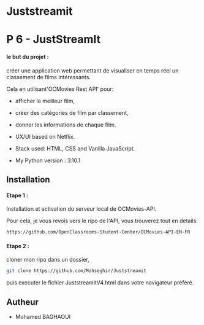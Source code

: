 # Juststreamit

# P 6 - JustStreamIt

 #### le but du projet :

créer une application web permettant de visualiser en temps réel un classement de films intéressants.

Cela en utilisant'OCMovies Rest API' pour:
- afficher le meilleur film,
- créer des catégories de film par classement,
- donner les informations de chaque film.

- UX/UI based on Netflix.
- Stack used: HTML, CSS and Vanilla JavaScript.
- My Python version : 3.10.1


## Installation

#### Etape 1 :

Installation et activation du serveur local de OCMovies-API.

Pour cela, je vous revois vers le ripo de l'API, vous trouverez tout en details:

```bash
https://github.com/OpenClassrooms-Student-Center/OCMovies-API-EN-FR
```

#### Etape 2 :

cloner mon ripo dans un dossier, 

```bash
git clone https://github.com/Mohseghir/Juststreamit
```

puis executer le fichier JuststreamitV4.html dans votre navigateur préféré.

## Autheur

- Mohamed BAGHAOUI
